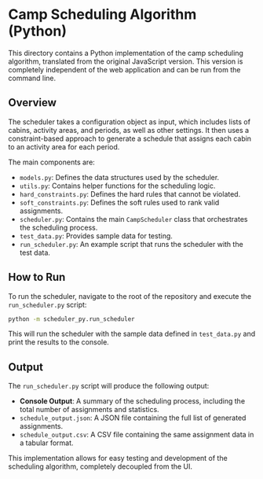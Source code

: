 # Camp Scheduling Algorithm (Python)

This directory contains a Python implementation of the camp scheduling algorithm, translated from the original JavaScript version. This version is completely independent of the web application and can be run from the command line.

## Overview

The scheduler takes a configuration object as input, which includes lists of cabins, activity areas, and periods, as well as other settings. It then uses a constraint-based approach to generate a schedule that assigns each cabin to an activity area for each period.

The main components are:
- `models.py`: Defines the data structures used by the scheduler.
- `utils.py`: Contains helper functions for the scheduling logic.
- `hard_constraints.py`: Defines the hard rules that cannot be violated.
- `soft_constraints.py`: Defines the soft rules used to rank valid assignments.
- `scheduler.py`: Contains the main `CampScheduler` class that orchestrates the scheduling process.
- `test_data.py`: Provides sample data for testing.
- `run_scheduler.py`: An example script that runs the scheduler with the test data.

## How to Run

To run the scheduler, navigate to the root of the repository and execute the `run_scheduler.py` script:

```bash
python -m scheduler_py.run_scheduler
```

This will run the scheduler with the sample data defined in `test_data.py` and print the results to the console.

## Output

The `run_scheduler.py` script will produce the following output:
- **Console Output**: A summary of the scheduling process, including the total number of assignments and statistics.
- `schedule_output.json`: A JSON file containing the full list of generated assignments.
- `schedule_output.csv`: A CSV file containing the same assignment data in a tabular format.

This implementation allows for easy testing and development of the scheduling algorithm, completely decoupled from the UI.
